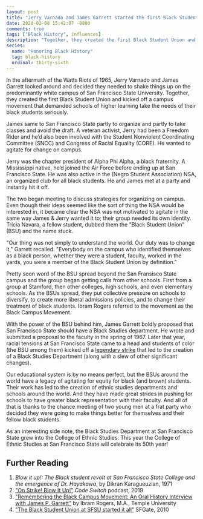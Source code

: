 ```yaml
---
layout: post
title: "Jerry Varnado and James Garrett started the first Black Student Union"
date: 2020-02-08 15:42:07 -0800
comments: true
tags: ["Black History", influences]
description: "Together, they created the first Black Student Union and kicked off a campus movement that demanded schools of higher learning make themselves more welcoming and supportive of their black students."
series:
  name: "Honoring Black History"
  tag: black-history
  ordinal: thirty-sixth
---
```


In the aftermath of the Watts Riots of 1965, Jerry Varnado and James Garrett looked around and decided they needed to shake things up on the predominantly white campus of San Francisco State University. Together, they created the first Black Student Union and kicked off a campus movement that demanded schools of higher learning take the needs of their black students seriously.

<!-- more -->

James same to San Francisco State partly to organize and partly to take classes and avoid the draft. A veteran activist, Jerry had been a Freedom Rider and he’d also been involved with the Student Nonviolent Coordinating Committee (SNCC) and  Congress of Racial Equality (CORE). He wanted to agitate for change on campus.

Jerry was the chapter president of Alpha Phi Alpha, a black fraternity. A Mississippi native, he’d joined the Air Force before ending up at San Francisco State. He was also active in the (Negro Student Association) NSA, an organized club for all black students. He and James met at a party and instantly hit it off.

The two began meeting to discuss strategies for organizing on campus. Even though their ideas seemed like the sort of thing the NSA would be interested in, it became clear the NSA was not motivated to agitate in the same way James & Jerry wanted it to; their group needed its own identity. Tricia Navara, a fellow student, dubbed them the "Black Student Union" (BSU) and the name stuck.

"Our thing was not simply to understand the world. Our duty was to change it," Garrett recalled. "Everybody on the campus who identified themselves as a black person, whether they were a student, faculty, worked in the yards, you were a member of the Black Student Union by definition."

Pretty soon word of the BSU spread beyond the San Fransisco State campus and the group began getting calls from other schools. First from a group at Stamford, then other colleges, high schools, and even elementary schools. As the BSUs spread, they put collective pressure on schools to diversify, to create more liberal admissions policies, and to change their treatment of black students. Ibram Rogers referred to the movement as the Black Campus Movement.

With the power of the BSU behind him, James Garrett boldly proposed that San Francisco State should have a Black Studies department. He wrote and submitted a proposal to the faculty in the spring of 1967. Later that year, racial tensions at San Francisco State came to a head and students of color (the BSU among them) kicked off a [legendary strike](https://wikipedia.org/wiki/Third_World_Liberation_Front_strikes_of_1968) that led to the creation of a Black Studies Department (along with a slew of other significant changes).

Our educational system is by no means perfect, but the BSUs around the world have a legacy of agitating for equity for black (and brown) students. Their work has led to the creation of ethnic studies departments and schools around the world. And they have made great strides in pushing for schools to have greater black representation with their faculty. And all of that is thanks to the chance meeting of two young men at a frat party who decided they were going to make things better for themselves and their fellow black students.

As an interesting side note, the Black Studies Department at San Francisco State grew into the College of Ethnic Studies. This year the College of Ethnic Studies  at San Francisco State will celebrate its 50th year!

## Further Reading

1. <cite>Blow it up!: The Black student revolt at San Francisco State College and the emergence of Dr. Hayakawa</cite>, by  Dikran Karagueuzian, 1971
2. ["On Strike! Blow It Up!"](https://www.npr.org/2019/03/20/704988020/-on-strike-blow-it-up) <cite>Code Switch</cite> podcast, 2019
3. ["Remembering the Black Campus Movement: An Oral History Interview with James P. Garrett"](http://www.jpanafrican.org/docs/vol2no10/2.10_Remembering_the_Black_Campus_Movement.pdf) by Ibram Rogers, M.A., Temple University
4. ["The Black Student Union at SFSU started it all"](https://www.sfgate.com/news/article/The-Black-Student-Union-at-SFSU-started-it-all-3274175.php) SFGate, 2010